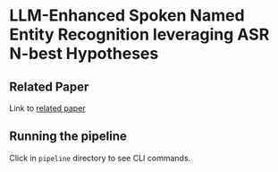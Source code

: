 # LLM-Enhanced Spoken Named Entity Recognition leveraging ASR N-best Hypotheses

## Related Paper

Link to [related paper](https://www.colips.org/conferences/ialp2025/wp/wp-content/IALP2025-Proceedings/papers/IALP2025_P056.pdf)

## Running the pipeline

Click in `pipeline` directory to see CLI commands.
